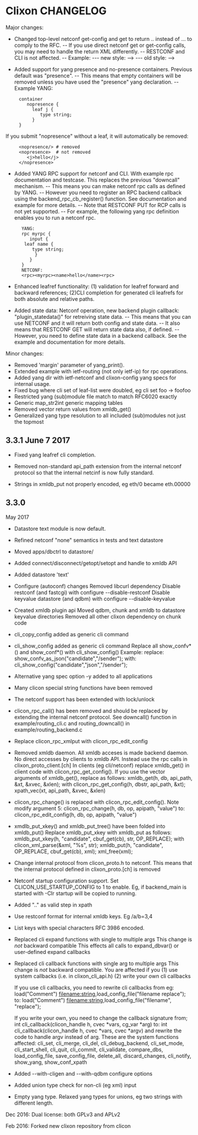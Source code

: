 # Clixon CHANGELOG

Major changes:
- Changed top-level netconf get-config and get to return <data>..</data> instead of <data><config>...</config></data> to comply to the RFC.
-- If you use direct netconf get or get-config calls, you may need to handle the return XML differently.
-- RESTCONF and CLI is not affected.
-- Example: 
--- new style: <rpc><get/></rpc> --> <rpc-reply><data><a/></data></rpc-reply>
--- old style: <rpc><get/></rpc> --> <rpc-reply><data><config><a/></config></data></rpc-reply>


- Added support for yang presence and no-presence containers. Previous default was "presence".
-- This means that empty containers will be removed unless you have used the "presence" yang declaration.
-- Example YANG: 
```
     container 
        nopresence { 
          leaf j { 
             type string; 
          } 
     }
```
If you submit "nopresence" without a leaf, it will automatically be removed:
```
     <nopresence/> # removed
     <nopresence>  # not removed
        <j>hello</j>
     </nopresence>
```

- Added YANG RPC support for netconf and CLI. With example rpc documentation and testcase. This replaces the previous "downcall" mechanism.
-- This means you can make netconf rpc calls as defined by YANG.
-- However you need to register an RPC backend callback using the backend_rpc_cb_register() function. See documentation and example for more details.
-- Note that RESTCONF PUT for RCP calls is not yet supported.
-- For example, the following yang rpc definition enables you to run a netconf rpc.
```
      YANG:
      rpc myrpc {
         input {
	   leaf name {
	      type string;
           }
         }
      }
      NETCONF:
      <rpc><myrpc><name>hello</name><rpc>
```

- Enhanced leafref functionality: (1) validation for leafref forward and backward references; (2)CLI completion for generated cli leafrefs for both absolute and relative paths.
	
- Added state data: Netconf <get> operation, new backend plugin callback: "plugin_statedata()" for retreiving state data.
-- This means that you can use NETCONF <rpc><get/></rpc> and it will return both config and state data.
-- It also means that RESTCONF GET will return state data also, if defined.
-- However, you need to define state data in a backend callback. See the example and documentation for more details.

Minor changes:
- Removed 'margin' parameter of yang_print().
- Extended example with ietf-routing (not only ietf-ip) for rpc operations.
- Added yang dir with ietf-netconf and clixon-config yang specs for internal usage.
- Fixed bug where cli set of leaf-list were doubled, eg cli set foo -> foofoo
- Restricted yang (sub)module file match to match RFC6020 exactly
- Generic map_str2int generic mapping tables
- Removed vector return values from xmldb_get()
- Generalized yang type resolution to all included (sub)modules not just the topmost
	
## 3.3.1 June 7 2017

- Fixed yang leafref cli completion.

- Removed non-standard api_path extension from the internal netconf protocol so that the internal netcinf is now fully standard.

- Strings in xmldb_put not properly encoded, eg eth/0 became eth.00000
	
## 3.3.0

May 2017	
	
- Datastore text module is now default.

- Refined netconf "none" semantics in tests and text datastore

- Moved apps/dbctrl to datastore/

- Added connect/disconnect/getopt/setopt and handle to xmldb API

- Added datastore 'text'

- Configure (autoconf) changes
  Removed libcurl dependency
  Disable restconf (and fastcgi) with configure --disable-restconf
  Disable keyvalue datastore (and qdbm) with configure --disable-keyvalue

- Created xmldb plugin api
  Moved qdbm, chunk and  xmldb to datastore keyvalue directories
  Removed all other clixon dependency on chunk code
	
- cli_copy_config added as generic cli command
- cli_show_config added as generic cli command
  Replace all show_confv*() and show_conf*() with cli_show_config()
  Example: replace:
     show_confv_as_json("candidate","/sender");
  with:
     cli_show_config("candidate","json","/sender");
- Alternative yang spec option -y added to all applications
- Many clicon special string functions have been removed
- The netconf support has been extended with lock/unlock
- clicon_rpc_call() has been removed and should be replaced by extending the
  internal netconf protocol. 
  See downcall() function in example/routing_cli.c and 
  routing_downcall() in example/routing_backend.c
- Replace clicon_rpc_xmlput with clicon_rpc_edit_config
- Removed xmldb daemon. All xmldb acceses is made backend daemon. 
  No direct accesses by clients to xmldb API.
  Instead use the rpc calls in clixon_proto_client.[ch]
  In clients (eg cli/netconf) replace xmldb_get() in client code with 
  clicon_rpc_get_config().
  If you use the vector arguments of xmldb_get(), replace as follows:
    xmldb_get(h, db, api_path, &xt, &xvec, &xlen);
  with
    clicon_rpc_get_config(h, dbstr, api_path, &xt);
    xpath_vec(xt, api_path, &xvec, &xlen)

- clicon_rpc_change() is replaced with clicon_rpc_edit_config().
  Note modify argument 5:
     clicon_rpc_change(h, db, op, apipath, "value") 
  to:
     clicon_rpc_edit_config(h, db, op, apipath, "<config>value</config>") 

- xmdlb_put_xkey() and xmldb_put_tree() have been folded into xmldb_put()
  Replace xmldb_put_xkey with xmldb_put as follows:
     xmldb_put_xkey(h, "candidate", cbuf_get(cb), str, OP_REPLACE);
  with
     clicon_xml_parse(&xml, "<config>%s</config>", str);
     xmldb_put(h, "candidate", OP_REPLACE, cbuf_get(cb), xml);
     xml_free(xml);

- Change internal protocol from clicon_proto.h to netconf.
  This means that the internal protocol defined in clixon_proto.[ch] is removed

- Netconf startup configuration support. Set CLICON_USE_STARTUP_CONFIG to 1 to
  enable. Eg, if backend_main is started with -CIr startup will be copied to
  running.

- Added ".." as valid step in xpath

- Use restconf format for internal xmldb keys. Eg /a/b=3,4

- List keys with special characters RFC 3986 encoded.	

- Replaced cli expand functions with single to multiple args
  This change is _not_ backward compatible
  This effects all calls to expand_dbvar() or user-defined
  expand callbacks

- Replaced cli callback functions with single arg to multiple args
  This change is _not_ backward compatible.
  You are affected if you 
  (1) use system callbacks (i.e. in clixon_cli_api.h)
  (2) write your own cli callbacks

  If you use cli callbacks, you need to rewrite cli callbacks from eg:
     load("Comment") <filename:string>,load_config_file("filename replace");
  to:
     load("Comment") <filename:string>,load_config_file("filename", "replace");

  If you write your own, you need to change the callback signature from;
    int cli_callback(clicon_handle h, cvec *vars, cg_var *arg)
  to:
    int cli_callback(clicon_handle h, cvec *vars, cvec *argv)
  and rewrite the code to handle argv instead of arg.
  These are the system functions affected:
  cli_set, cli_merge, cli_del, cli_debug_backend, cli_set_mode, 
  cli_start_shell, cli_quit, cli_commit, cli_validate, compare_dbs, 
  load_config_file, save_config_file, delete_all, discard_changes, cli_notify,
  show_yang, show_conf_xpath

- Added --with-cligen and --with-qdbm configure options
- Added union type check for non-cli (eg xml) input 
- Empty yang type. Relaxed yang types for unions, eg two strings with different length.
	
Dec 2016: Dual license: both GPLv3 and APLv2
	
Feb 2016: Forked new clixon repository from clicon

